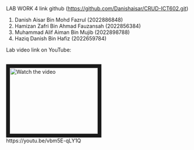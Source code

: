  LAB WORK 4 link github (https://github.com/Danishaisar/CRUD-ICT602.git)

1) Danish Aisar Bin Mohd Fazrul (2022886848)
2) Hamizan Zafri Bin Ahmad Fauzansah (2022856384)
3) Muhammad Alif Aiman Bin Mujib (2022898788)
4) Haziq Danish Bin Hafiz (2022659784)

Lab video link on YouTube:

<br>
<a href="http://www.youtube.com/watch?feature=player_embedded&v=vbm5E-qLY1Q" target="_blank">
 <img src="http://img.youtube.com/vi/vbm5E-qLY1Q/mqdefault.jpg" alt="Watch the video" width="240" height="180" border="10" />
</a>
<br>
https://youtu.be/vbm5E-qLY1Q
